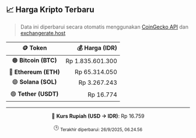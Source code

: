 

<!-- HARGA_KRIPTO -->
## 📈 Harga Kripto Terbaru

> Data ini diperbarui secara otomatis menggunakan [CoinGecko API](https://www.coingecko.com/) dan [exchangerate.host](https://exchangerate.host/)

<div align="center">

| 🪙 Token | 💰 Harga (IDR) |
|:------:|---------------:|
| 🟠 **Bitcoin (BTC)**   | Rp 1.835.601.300 |
| 🔵 **Ethereum (ETH)**  | Rp 65.314.050 |
| 🟣 **Solana (SOL)**    | Rp 3.267.243 |
| 🟢 **Tether (USDT)**   | Rp 16.774 |

---

💱 **Kurs Rupiah (USD → IDR)**: Rp 16.759

🕒 <sub>Terakhir diperbarui: 26/9/2025, 06.24.56</sub>

</div>
<!-- /HARGA_KRIPTO -->